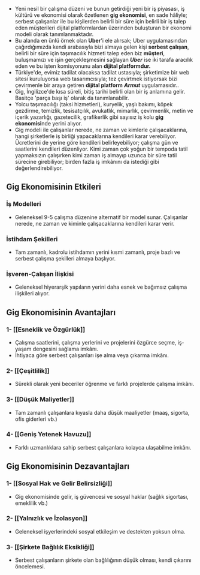 - Yeni nesil bir çalışma düzeni ve bunun getirdiği yeni bir iş piyasası, iş kültürü ve ekonomisi olarak özetlenen **gig ekonomisi**, en sade hâliyle; serbest çalışanlar ile bu kişilerden belirli bir süre için belirli bir iş talep eden müşterileri dijital platformlardan üzerinden buluşturan bir ekonomi modeli olarak tanımlanmaktadır.
- Bu alanda en ünlü örnek olan **Uber**'i ele alırsak; Uber uygulamasından çağırdığımızda kendi arabasıyla bizi almaya gelen kişi **serbest çalışan**, belirli bir süre için taşımacılık hizmeti talep eden biz **müşteri**, buluşmamızı ve işin gerçekleşmesini sağlayan ***Uber*** ise iki tarafa aracılık eden ve bu işten komisyonunu alan **dijital platformdur.**
- Türkiye'de, evimiz tadilat olacaksa tadilat ustasıyla; şirketimize bir web sitesi kuruluyorsa web tasarımcısıyla; tez çevirtmek istiyorsak bizi çevirmenle bir araya getiren **dijital platform** ***Armut*** uygulamasıdır..
- Gig, İngilizce'de kısa süreli, bitiş tarihi belirli olan bir iş anlamına gelir. Basitçe 'parça başı iş' olarak da tanımlanabilir.
- Yolcu taşımacılığı (taksi hizmetleri), kuryelik, yaşlı bakımı, köpek gezdirme, temizlik, tesisatçılık, avukatlık, mimarlık, çevirmenlik, metin ve içerik yazarlığı, gazetecilik, grafikerlik gibi sayısız iş kolu **gig ekonomisi**nde yerini alıyor.
- Gig modeli ile çalışanlar nerede, ne zaman ve kimlerle çalışacaklarına, hangi şirketlerle iş birliği yapacaklarına kendileri karar verebiliyor. Ücretlerini de yerine göre kendileri belirleyebiliyor; çalışma gün ve saatlerini kendileri düzenliyor. Kimi zaman çok yoğun bir tempoda tatil yapmaksızın çalışırken kimi zaman iş almayıp uzunca bir süre tatil sürecine girebiliyor; birden fazla iş imkânını da istediği gibi değerlendirebiliyor.
## Gig Ekonomisinin Etkileri
### İş Modelleri
- Geleneksel 9-5 çalışma düzenine alternatif bir model sunar. Çalışanlar nerede, ne zaman ve kiminle çalışacaklarına kendileri karar verir.
### İstihdam Şekilleri
- Tam zamanlı, kadrolu istihdamın yerini kısmi zamanlı, proje bazlı ve serbest çalışma şekilleri almaya başlıyor.
### İşveren-Çalışan İlişkisi
- Geleneksel hiyerarşik yapıların yerini daha esnek ve bağımsız çalışma ilişkileri alıyor.
## Gig Ekonomisinin Avantajları
### 1- [[Esneklik ve Özgürlük]]
- Çalışma saatlerini, çalışma yerlerini ve projelerini özgürce seçme, iş-yaşam dengesini sağlama imkânı.
- İhtiyaca göre serbest çalışanları işe alma veya çıkarma imkânı.
### 2- [[Çeşitlilik]]
- Sürekli olarak yeni beceriler öğrenme ve farklı projelerde çalışma imkânı.
### 3- [[Düşük Maliyetler]]
- Tam zamanlı çalışanlara kıyasla daha düşük maaliyetler (maaş, sigorta, ofis giderleri vb.)
### 4- [[Geniş Yetenek Havuzu]]
- Farklı uzmanlıklara sahip serbest çalışanlara kolayca ulaşabilme imkânı.

## Gig Ekonomisinin Dezavantajları
### 1- [[Sosyal Hak ve Gelir Belirsizliği]]
- Gig ekonomisinde gelir, iş güvencesi ve sosyal haklar (sağlık sigortası, emeklilik vb.)
### 2- [[Yalnızlık ve İzolasyon]]
- Geleneksel işyerlerindeki sosyal etkileşim ve destekten yoksun olma.
### 3- [[Şirkete Bağlılık Eksikliği]]
- Serbest çalışanların şirkete olan bağlılığının düşük olması, kendi çıkarını öncelemesi.
